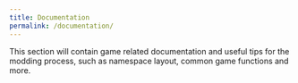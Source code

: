 ```yaml
---
title: Documentation
permalink: /documentation/
---
```


This section will contain game related documentation and useful tips for the modding process, such as namespace layout, common game functions and more.